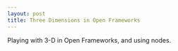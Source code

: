 ```yaml
---
layout: post
title: Three Dimensions in Open Frameworks
---
```


Playing with 3-D in Open Frameworks, and using nodes.  

[](https://www.youtube.com/watch?v=Lvn_2qzBppo&feature=youtu.be)

